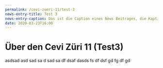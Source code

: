 ```yaml
---
permalink: /cevi-zueri-11/test-3
news-entry-title: Test 3
news-entry-caption: Das ist die Caption eines News Beitrages, die Kaption darf ruhig auch etwas länger sein. Eine Caption erscheint zusammen mit dem Titel des News-Beitrages in der Übersicht.
date: 2020-03-23T16:00
---
```


# Über den Cevi Züri 11 (Test3)

asdsad asd sad sa d sad sa df dsaf
dasds fs df dsf gd fg df gd